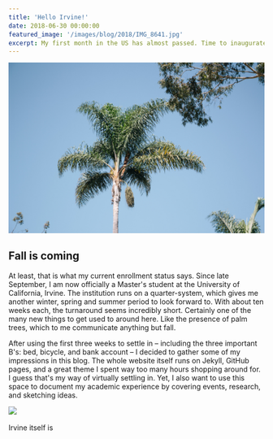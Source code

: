 ```yaml
---
title: 'Hello Irvine!'
date: 2018-06-30 00:00:00
featured_image: '/images/blog/2018/IMG_8641.jpg'
excerpt: My first month in the US has almost passed. Time to inaugurate this blog with some thoughts and hiking pictures.
---
```


![](/images/blog/2018/IMG_8662.jpg)

## Fall is coming

At least, that is what my current enrollment status says. Since late September, I am now officially a Master's student at the University of California, Irvine. The institution runs on a quarter-system, which gives me another winter, spring and summer period to look forward to. With about ten weeks each, the turnaround seems incredibly short. Certainly one of the many new things to get used to around here. Like the presence of palm trees, which to me communicate anything but fall.

After using the first three weeks to settle in – including the three important B's: bed, bicycle, and bank account – I decided to gather some of my impressions in this blog. The whole website itself runs on Jekyll, GitHub pages, and a great theme I spent way too many hours shopping around for. I guess that's my way of virtually settling in. Yet, I also want to use this space to document my academic experience by covering events, research, and sketching ideas.

![](/images/blog/2018/IMG_8641.jpg.jpg)

Irvine itself is 
